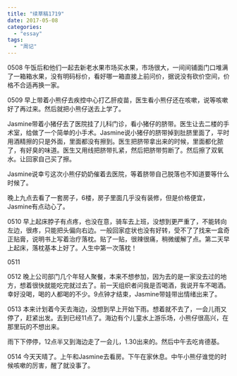 ```yaml
---
title: "续草稿1719"
date: 2017-05-08
categories: 
  - "essay"
tags: 
  - "周记"
---
```


0508 午饭后和他们一起去新老水果市场买水果，市场很大，一间间铺面门口堆满了一箱箱水果，没有明码标价，看好哪一箱直接上前问价，据说没有砍价空间，价格不合适再换一家。

0509 早上带着小熊仔去疾控中心打乙肝疫苗，医生看小熊仔还在咳嗽，说等咳嗽好了再过来。然后就把小熊仔送去上学了。

Jasmine带着小猪仔去了医院挂了儿科门诊，看小猪仔的脐带。医生让去二楼的手术室，给做了一个简单的小手术。Jasmine说小猪仔的脐带掉到肚脐里面了，平时用酒精擦的只是外面，里面都没有擦到。医生把脐带拿出来的时候，里面都化脓了，有好臭的味道。医生又用线把脐带扎紧，然后把脐带剪断了。然后擦了双氧水。让回家自己买了擦。

Jasmine说幸亏这次小熊仔奶奶催着去医院，等着脐带自己脱落也不知道要等什么时候了。

晚上九点去看了一套房子，6楼，房子里面几乎没有装修，但是价格便宜，Jasmine有点动心了。

0510 早上起床脖子有点疼，也没在意，骑车去上班，没想到更严重了，不能转向左边，很疼，只能把头偏向右边。一般回家症状也没有好转，受不了了找来一盒奇正贴膏，说明书上写着治疗落枕。贴了一贴，很辣很痛，稍微缓解了点。第二天早上起床，落枕基本上好了。人生中第一次落枕！

0511

0512 晚上公司部门几个年轻人聚餐，本来不想参加，因为去的是一家没去过的地方，想着很快就能吃完就过去了。前一天组织者问我是否喝酒，我说开车不喝酒。幸好没喝，喝的人都喝的不少。9点钟才结束，Jasmine带娃带出情绪出来了。

0513 本来计划着今天去海边，没想到早上开始下雨。想着就不去了，一会儿雨又停了，赶紧出发。去到已经11点了。海边有个儿童水上游乐场，小熊仔很高兴，在那里玩的不想出来。

雨下下停停，12点半又到海边走了一会儿，1.30出来的。然后中午去吃肯德基。

0514 今天天晴了。上午和Jasmine去看房。下午在家休息。中午小熊仔谁觉的时候咳嗽的厉害，醒了就没事了。
